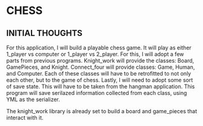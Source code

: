 # CHESS

## INITIAL THOUGHTS

For this application, I will build a playable chess game. It will play as either 1_player vs computer or 1_player vs 2_player. For this, I will adopt a few parts from previous programs.  Knight_work will provide the classes: Board, GamePieces, and Knight.  Connect_four will provide classes: Game, Human, and Computer. Each of these classes will have to be retrofitted to not only each other, but to the game of chess. Lastly, I will need to adopt some sort of save state. This will have to be taken from the hangman application. This program will save serilazed information collected from each class, using YML as the serializer.

The knight_work library is already set to build a board and game_pieces that interact with it.